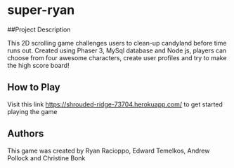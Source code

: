 # super-ryan

##Project Description

 This 2D scrolling game challenges users to clean-up candyland before time runs out. Created using Phaser 3, MySql database and Node js, players can choose from four awesome characters, create user profiles and try to make the high score board!

## How to Play

 Visit this link https://shrouded-ridge-73704.herokuapp.com/ to get started playing the game

## Authors

This game was created by Ryan Racioppo, Edward Temelkos, Andrew Pollock and Christine Bonk